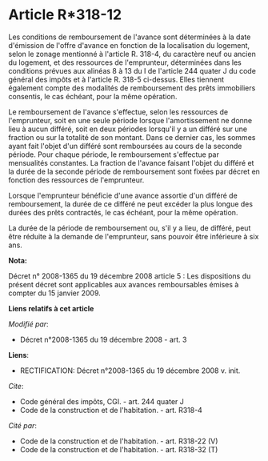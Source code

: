 # Article R*318-12

Les conditions de remboursement de l'avance sont déterminées à la date d'émission de l'offre d'avance en fonction de la
localisation du logement, selon le zonage mentionné à l'article R. 318-4, du caractère neuf ou ancien du logement, et des
ressources de l'emprunteur, déterminées dans les conditions prévues aux alinéas 8 à 13 du I de l'article 244 quater J du code
général des impôts et à l'article R. 318-5 ci-dessus. Elles tiennent également compte des modalités de remboursement des
prêts immobiliers consentis, le cas échéant, pour la même opération. 

Le remboursement de l'avance s'effectue, selon les ressources de l'emprunteur, soit en une seule période lorsque
l'amortissement ne donne lieu à aucun différé, soit en deux périodes lorsqu'il y a un différé sur une fraction ou sur la
totalité de son montant. Dans ce dernier cas, les sommes ayant fait l'objet d'un différé sont remboursées au cours de la
seconde période. Pour chaque période, le remboursement s'effectue par mensualités constantes. La fraction de l'avance faisant
l'objet du différé et la durée de la seconde période de remboursement sont fixées par décret en fonction des ressources de
l'emprunteur. 

Lorsque l'emprunteur bénéficie d'une avance assortie d'un différé de remboursement, la durée de ce différé ne peut excéder la
plus longue des durées des prêts contractés, le cas échéant, pour la même opération. 

La durée de la période de remboursement ou, s'il y a lieu, de différé, peut être réduite à la demande de l'emprunteur, sans
pouvoir être inférieure à six ans.

**Nota:**

Décret n° 2008-1365 du 19 décembre 2008 article 5 : Les dispositions du présent décret sont applicables aux avances
remboursables émises à compter du 15 janvier 2009.

**Liens relatifs à cet article**

_Modifié par_:

  - Décret n°2008-1365 du 19 décembre 2008 - art. 3

**Liens**:

  - RECTIFICATION: Décret n°2008-1365 du 19 décembre 2008 v. init.

_Cite_:

  - Code général des impôts, CGI. - art. 244 quater J
  - Code de la construction et de l'habitation. - art. R318-4

_Cité par_:

  - Code de la construction et de l'habitation. - art. R318-22 (V)
  - Code de la construction et de l'habitation. - art. R318-32 (T)
